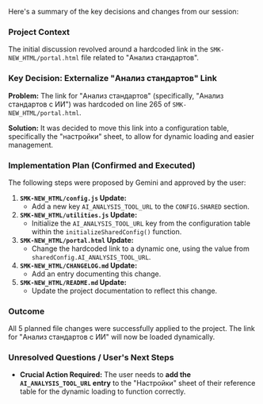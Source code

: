 Here's a summary of the key decisions and changes from our session:

### Project Context

The initial discussion revolved around a hardcoded link in the `SMK-NEW_HTML/portal.html` file related to "Анализ стандартов".

### Key Decision: Externalize "Анализ стандартов" Link

**Problem:** The link for "Анализ стандартов" (specifically, "Анализ стандартов с ИИ") was hardcoded on line 265 of `SMK-NEW_HTML/portal.html`.

**Solution:** It was decided to move this link into a configuration table, specifically the "настройки" sheet, to allow for dynamic loading and easier management.

### Implementation Plan (Confirmed and Executed)

The following steps were proposed by Gemini and approved by the user:

1.  **`SMK-NEW_HTML/config.js` Update:**
    *   Add a new key `AI_ANALYSIS_TOOL_URL` to the `CONFIG.SHARED` section.
2.  **`SMK-NEW_HTML/utilities.js` Update:**
    *   Initialize the `AI_ANALYSIS_TOOL_URL` key from the configuration table within the `initializeSharedConfig()` function.
3.  **`SMK-NEW_HTML/portal.html` Update:**
    *   Change the hardcoded link to a dynamic one, using the value from `sharedConfig.AI_ANALYSIS_TOOL_URL`.
4.  **`SMK-NEW_HTML/CHANGELOG.md` Update:**
    *   Add an entry documenting this change.
5.  **`SMK-NEW_HTML/README.md` Update:**
    *   Update the project documentation to reflect this change.

### Outcome

All 5 planned file changes were successfully applied to the project. The link for "Анализ стандартов с ИИ" will now be loaded dynamically.

### Unresolved Questions / User's Next Steps

*   **Crucial Action Required:** The user needs to **add the `AI_ANALYSIS_TOOL_URL` entry** to the "Настройки" sheet of their reference table for the dynamic loading to function correctly.